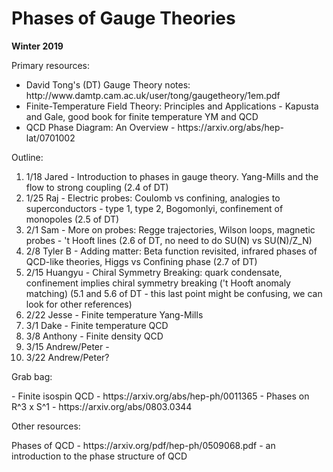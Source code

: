 <div id="globalWrapper">
		<div id="column-content">
	<div id="content">
		<a name="top" id="top"></a>
				<h1 class="firstHeading">Phases of Gauge Theories</h1>
		<div id="bodyContent">
			<div id="contentSub"></div>
			<p><b>Winter 2019</b></p>

<dl><dt>Primary resources:</dt></dl> 
<ul><li>
David Tong's (DT) Gauge Theory notes: http://www.damtp.cam.ac.uk/user/tong/gaugetheory/1em.pdf
</li><li>
Finite-Temperature Field Theory: Principles and Applications - Kapusta and Gale, good book for finite temperature YM and QCD
</li><li>
QCD Phase Diagram: An Overview - https://arxiv.org/abs/hep-lat/0701002
</li></ul>
<dl><dt>Outline:</dt></dl> 

1. 1/18 Jared - Introduction to phases in gauge theory. Yang-Mills and the flow to strong coupling (2.4 of DT)
2. 1/25 Raj - Electric probes: Coulomb vs confining, analogies to superconductors - type 1, type 2, Bogomonlyi, confinement of monopoles (2.5 of DT)
3. 2/1 Sam - More on probes: Regge trajectories, Wilson loops, magnetic probes - 't Hooft lines (2.6 of DT, no need to do SU(N) vs SU(N)/Z_N)
4. 2/8 Tyler B - Adding matter: Beta function revisited, infrared phases of QCD-like theories, Higgs vs Confining phase (2.7 of DT)
5. 2/15 Huangyu - Chiral Symmetry Breaking: quark condensate, confinement implies chiral symmetry breaking ('t Hooft anomaly matching) (5.1 and 5.6 of DT - this last point might be confusing, we can look for other references)
6. 2/22 Jesse - Finite temperature Yang-Mills
7. 3/1 Dake - Finite temperature QCD
8. 3/8 Anthony - Finite density QCD
9. 3/15 Andrew/Peter - 
10. 3/22 Andrew/Peter?

<dl><dt>Grab bag:</dt></dl> 
- Finite isospin QCD - https://arxiv.org/abs/hep-ph/0011365
- Phases on R^3 x S^1 - https://arxiv.org/abs/0803.0344

<dl><dt>Other resources:</dt></dl> 
Phases of QCD - https://arxiv.org/pdf/hep-ph/0509068.pdf -  an introduction to the phase structure of QCD
